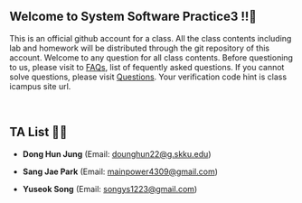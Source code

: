 ## Welcome to System Software Practice3 !!👋
This is an official github account for a class. 
All the class contents including lab and homework will be distributed through the git repository of this account. 
Welcome to any question for all class contents.
Before questioning to us, please visit to [FAQs](https://docs.google.com/spreadsheets/d/1ABYF2pkgMYBr1DcmRSr3rtTeeil6qByomPRaY61DT1w/edit?usp=sharing), list of fequently asked questions.
If you cannot solve questions, please visit [Questions](https://forms.gle/uASv5GnpYXrsfRaM6).
Your verification code hint is class icampus site url.

<br>

## TA List 🧑‍💻
- **Dong Hun Jung**
(Email: <dounghun22@g.skku.edu>)

- **Sang Jae Park**
(Email: <mainpower4309@gmail.com>)

- **Yuseok Song**
(Email: <songys1223@gmail.com>)
